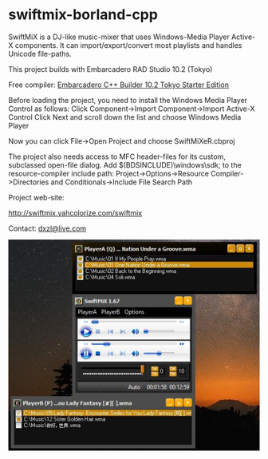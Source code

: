 # swiftmix-borland-cpp
SwiftMiX is a DJ-like music-mixer that uses Windows-Media Player Active-X components. It can import/export/convert most playlists and handles Unicode file-paths.

This project builds with Embarcadero RAD Studio 10.2 (Tokyo)

Free compiler: [Embarcadero C++ Builder 10.2 Tokyo Starter Edition](https://www.embarcadero.com/products/cbuilder/starter/promotional-download)

Before loading the project, you need to install the Windows Media Player Control as follows:
Click Component->Import Component->Import Active-X Control
Click Next and scroll down the list and choose Windows Media Player

Now you can click File->Open Project and choose SwiftMiXeR.cbproj

The project also needs access to MFC header-files for its custom, subclassed open-file dialog.
Add $(BDSINCLUDE)\windows\sdk; to the resource-compiler include path:
Project->Options->Resource Compiler->Directories and Conditionals->Include File Search Path

Project web-site:

http://swiftmix.yahcolorize.com/swiftmix

Contact: dxzl@live.com

![Preview](swiftmix.png)